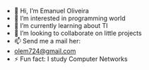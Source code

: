 - 👋 Hi, I’m Emanuel Oliveira
- 👀 I’m interested in programming world
- 🌱 I’m currently learning about TI
- 💞️ I’m looking to collaborate on little projects
- 📫 Send me a mail her:
- olem724@gmail.com 
- ⚡ Fun fact: I study Computer Networks 
